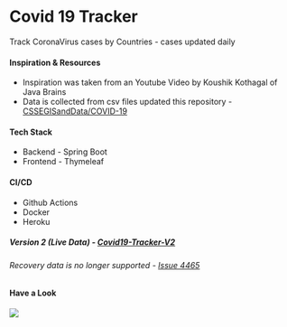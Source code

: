 # Covid 19 Tracker
Track CoronaVirus cases by Countries - cases updated daily

<h4>Inspiration & Resources</h4>
<ul>
<li>Inspiration was taken from an Youtube Video by Koushik Kothagal of Java Brains</li>
<li>Data is collected from csv files updated this repository - <a href="https://github.com/CSSEGISandData/COVID-19">CSSEGISandData/COVID-19</a></li>
</ul>

<h4>Tech Stack</h4>
<ul>
<li>Backend - Spring Boot</li>
<li>Frontend - Thymeleaf</li>
</ul>

<h4>CI/CD</h4>
<ul>
<li>Github Actions</li>
<li>Docker</li>
<li>Heroku</li>
</ul>

<h5>Version 2 (Live Data) - <a href="https://covid19-tracker-v2.netlify.app/">Covid19-Tracker-V2</a></h4>

<h6>Recovery data is no longer supported - <a href="https://github.com/CSSEGISandData/COVID-19/issues/4465">Issue 4465</a>

<h4>Have a Look</h4>
<img src="https://i.imgur.com/HJZS4ra.png">
